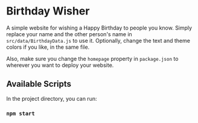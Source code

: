 # Birthday Wisher

A simple website for wishing a Happy Birthday to people you know. Simply replace your name and the other person's name in `src/data/BirthdayData.js` to use it. Optionally, change the text and theme colors if you like, in the same file.

Also, make sure you change the `homepage` property in `package.json` to wherever you want to deploy your website. 

## Available Scripts

In the project directory, you can run:

### `npm start`
